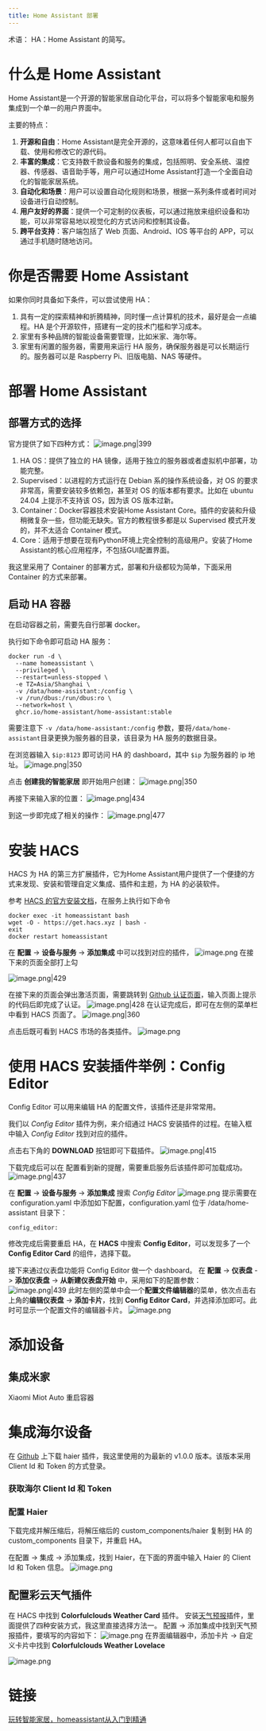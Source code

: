 ```yaml
---
title: Home Assistant 部署
---
```

术语：
HA：Home Assistant 的简写。
# 什么是 Home Assistant
Home Assistant是一个开源的智能家居自动化平台，可以将多个智能家电和服务集成到一个单一的用户界面中。

主要的特点：
1. **开源和自由**：Home Assistant是完全开源的，这意味着任何人都可以自由下载、使用和修改它的源代码。
2. **丰富的集成**：它支持数千款设备和服务的集成，包括照明、安全系统、温控器、传感器、语音助手等，用户可以通过Home Assistant打造一个全面自动化的智能家居系统。
3. **自动化和场景**：用户可以设置自动化规则和场景，根据一系列条件或者时间对设备进行自动控制。
4. **用户友好的界面**：提供一个可定制的仪表板，可以通过拖放来组织设备和功能，可以非常容易地以视觉化的方式访问和控制其设备。
5. **跨平台支持**：客户端包括了 Web 页面、Android、IOS 等平台的 APP，可以通过手机随时随地访问。

# 你是否需要 Home Assistant
如果你同时具备如下条件，可以尝试使用 HA：
1. 具有一定的探索精神和折腾精神，同时懂一点计算机的技术，最好是会一点编程。HA 是个开源软件，搭建有一定的技术门槛和学习成本。
2. 家里有多种品牌的智能设备需要管理，比如米家、海尔等。
3. 家里有闲置的服务器，需要用来运行 HA 服务，确保服务器是可以长期运行的。服务器可以是 Raspberry Pi、旧版电脑、NAS 等硬件。

# 部署 Home Assistant
## 部署方式的选择
官方提供了如下四种方式：
![image.png|399](https://kuring.oss-cn-beijing.aliyuncs.com/images/20240531234335.png)
1. HA OS：提供了独立的 HA 镜像，适用于独立的服务器或者虚拟机中部署，功能完整。
2. Supervised：以进程的方式运行在 Debian 系的操作系统设备，对 OS 的要求非常高，需要安装较多依赖包，甚至对 OS 的版本都有要求。比如在 ubuntu 24.04 上提示不支持该 OS，因为该 OS 版本过新。
3. Container：Docker容器技术安装Home Assistant Core。插件的安装和升级稍微复杂一些，但功能无缺失。官方的教程很多都是以 Supervised 模式开发的，并不太适合 Container 模式。
4. Core：适用于想要在现有Python环境上完全控制的高级用户。安装了Home Assistant的核心应用程序，不包括GUI配置界面。

我这里采用了 Container 的部署方式，部署和升级都较为简单，下面采用 Container 的方式来部署。

## 启动 HA 容器
在启动容器之前，需要先自行部署 docker。

执行如下命令即可启动 HA 服务：
```
docker run -d \
  --name homeassistant \
  --privileged \
  --restart=unless-stopped \
  -e TZ=Asia/Shanghai \
  -v /data/home-assistant:/config \
  -v /run/dbus:/run/dbus:ro \
  --network=host \
  ghcr.io/home-assistant/home-assistant:stable
```
需要注意下 `-v /data/home-assistant:/config` 参数，要将`/data/home-assistant`目录更换为服务器的目录，该目录为 HA 服务的数据目录。

在浏览器输入 `$ip:8123` 即可访问 HA 的 dashboard，其中 `$ip` 为服务器的 ip 地址。
![image.png|350](https://kuring.oss-cn-beijing.aliyuncs.com/images/20240601000539.png)

点击 **创建我的智能家居** 即开始用户创建：
![image.png|350](https://kuring.oss-cn-beijing.aliyuncs.com/images/20240601000911.png)

再接下来输入家的位置：
![image.png|434](https://kuring.oss-cn-beijing.aliyuncs.com/images/20240601000940.png)

到这一步即完成了相关的操作：
![image.png|477](https://kuring.oss-cn-beijing.aliyuncs.com/images/20240601002144.png)

# 安装 HACS
HACS 为 HA 的第三方扩展插件，它为Home Assistant用户提供了一个便捷的方式来发现、安装和管理自定义集成、插件和主题，为 HA 的必装软件。

参考 [HACS 的官方安装文档](https://hacs.xyz/docs/setup/download)，在服务上执行如下命令

```
docker exec -it homeassistant bash
wget -O - https://get.hacs.xyz | bash -
exit
docker restart homeassistant
```

在 **配置** -> **设备与服务** -> **添加集成** 中可以找到对应的插件，
![image.png](https://kuring.oss-cn-beijing.aliyuncs.com/images/20240601003813.png)
在接下来的页面全部打上勾

![image.png|429](https://kuring.oss-cn-beijing.aliyuncs.com/images/20240601005820.png)

在接下来的页面会弹出激活页面，需要跳转到 [Github 认证页面]([https://github.com/login/device](https://github.com/login/device))，输入页面上提示的代码后即完成了认证。
![image.png|428](https://kuring.oss-cn-beijing.aliyuncs.com/images/20240601010057.png)
在认证完成后，即可在左侧的菜单栏中看到 HACS 页面了。
![image.png|360](https://kuring.oss-cn-beijing.aliyuncs.com/images/20240601010213.png)

点击后既可看到 HACS 市场的各类插件。
![image.png](https://kuring.oss-cn-beijing.aliyuncs.com/images/20240601010244.png)

# 使用 HACS 安装插件举例：Config Editor

Config Editor 可以用来编辑 HA 的配置文件，该插件还是非常常用。

我们以 *Config Editor* 插件为例，来介绍通过 HACS 安装插件的过程。在输入框中输入 *Config Editor* 找到对应的插件。

点击右下角的 **DOWNLOAD** 按钮即可下载插件。
![image.png|415](https://kuring.oss-cn-beijing.aliyuncs.com/images/20240601011549.png)

下载完成后可以在 配置看到新的提醒，需要重启服务后该插件即可加载成功。
![image.png|437](https://kuring.oss-cn-beijing.aliyuncs.com/images/20240601012104.png)

在 **配置** -> **设备与服务** -> **添加集成** 搜索 *Config Editor*
![image.png](https://kuring.oss-cn-beijing.aliyuncs.com/images/20240601012244.png)
提示需要在  configuration.yaml 中添加如下配置，configuration.yaml 位于 /data/home-assistant 目录下：
```
config_editor:
```

修改完成后需要重启 HA，在 **HACS** 中搜索 **Config Editor**，可以发现多了一个 **Config Editor Card** 的组件，选择下载。

接下来通过仪表盘功能将 Config Editor 做一个 dashboard。
在 **配置** -> **仪表盘** -> **添加仪表盘** -> **从新建仪表盘开始** 中，采用如下的配置参数：
![image.png|439](https://kuring.oss-cn-beijing.aliyuncs.com/images/20240601233915.png)
此时左侧的菜单中会一个**配置文件编辑器**的菜单，依次点击右上角的**编辑仪表盘** -> **添加卡片**，找到 **Config Editor Card**，并选择添加即可。此时可显示一个配置文件的编辑器卡片。
![image.png](https://kuring.oss-cn-beijing.aliyuncs.com/images/20240601234657.png)


# 添加设备
## 集成米家
Xiaomi Miot Auto
重启容器
# 集成海尔设备
在 [Github]( https://github.com/banto6/haier) 上下载 haier 插件，我这里使用的为最新的 v1.0.0 版本。该版本采用 Client Id 和 Token 的方式登录。

### 获取海尔 Client Id 和 Token


### 配置 Haier

下载完成并解压缩后，将解压缩后的 custom_components/haier 复制到 HA 的custom_components 目录下，并重启 HA。

在配置 -> 集成 -> 添加集成，找到 Haier，在下面的界面中输入 Haier 的 Client Id 和 Token 信息。
![image.png](https://kuring.oss-cn-beijing.aliyuncs.com/images/20240530003317.png)


## 配置彩云天气插件
在 HACS 中找到 **Colorfulclouds Weather Card** 插件。
安装[天气预报](https://github.com/hasscc/tianqi?tab=readme-ov-file)插件，里面提供了四种安装方式，我这里直接选择方法一。
配置 -> 添加集成中找到天气预报插件，要填写的内容如下：
![image.png](https://kuring.oss-cn-beijing.aliyuncs.com/images/20240531001345.png)
在界面编辑器中，添加卡片 -> 自定义卡片中找到 **Colorfulclouds Weather Lovelace**

![image.png](https://kuring.oss-cn-beijing.aliyuncs.com/images/20240531001915.png)


# 链接
[玩转智能家居，homeassistant从入门到精通](https://www.bilibili.com/video/BV1h94y1w7oN/?vd_source=a3976009933b557cbb345571f11e76ad)
